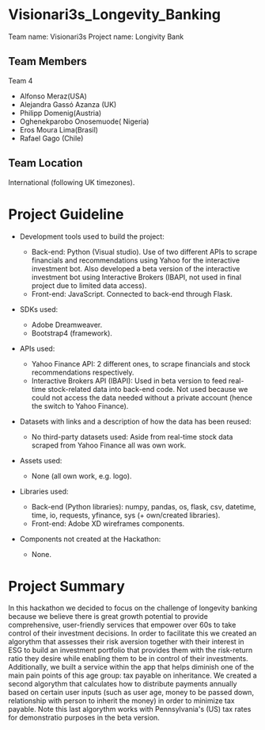 # Visionari3s_Longevity_Banking

Team name:      Visionari3s
Project name:   Longivity Bank

## Team Members
Team 4
*   Alfonso Meraz(USA)
*    Alejandra Gassó Azanza (UK)
*    Philipp Domenig(Austria)
*    Oghenekparobo Onosemuode( Nigeria)
*    Eros Moura Lima(Brasil)
*    Rafael Gago (Chile)

## Team Location
International (following UK timezones).

# Project Guideline
* Development tools used to build the project:
  * Back-end: Python (Visual studio). Use of two different APIs to scrape financials and recommendations using Yahoo for the interactive investment bot.
            Also developed a beta version of the interactive investment bot using Interactive Brokers (IBAPI, not used in final project due to limited data access).
  * Front-end: JavaScript. Connected to back-end through Flask.

* SDKs used:
  * Adobe Dreamweaver.
  * Bootstrap4 (framework).

* APIs used:
  * Yahoo Finance API: 2 different ones, to scrape financials and stock recommendations respectively.
  * Interactive Brokers API (IBAPI): Used in beta version to feed real-time stock-related data into back-end code. Not used because we could not access the data needed without a private account (hence the switch to Yahoo Finance).

* Datasets with links and a description of how the data has been reused:
  * No third-party datasets used: Aside from real-time stock data scraped from Yahoo Finance all was own work.

* Assets used:
  * None (all own work, e.g. logo).

* Libraries used:
  * Back-end (Python libraries): numpy, pandas, os, flask, csv, datetime, time, io, requests, yfinance, sys (+ own/created libraries).
  * Front-end: Adobe XD wireframes components.
  
* Components not created at the Hackathon:
  * None.

# Project Summary
  In this hackathon we decided to focus on the challenge of longevity banking because we believe there is great growth potential to provide comprehensive, user-friendly services that empower over 60s to take control of their investment decisions. In order to facilitate this we created an algorythm that assesses their risk aversion together with their interest in ESG to build an investment portfolio that provides them with the risk-return ratio they desire while enabling them to be in control of their investments. Additionally, we built a service within the app that helps diminish one of the main pain points of this age group: tax payable on inheritance. We created a second algorythm that calculates how to distribute payments annually based on certain user inputs (such as user age, money to be passed down, relationship with person to inherit the money) in order to minimize tax payable. Note this last algorythm works with Pennsylvania's (US) tax rates for demonstratio purposes in the beta version.
